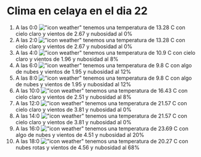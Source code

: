 # Clima en celaya en el dia 22

1. A las 0:0 !["icon weather"](http://openweathermap.org/img/w/01n.png) tenemos una temperatura de 13.28 C con cielo claro y  vientos de 2.67 y nubosidad al 0%
1. A las 2:0 !["icon weather"](http://openweathermap.org/img/w/01n.png) tenemos una temperatura de 13.28 C con cielo claro y  vientos de 2.67 y nubosidad al 0%
1. A las 4:0 !["icon weather"](http://openweathermap.org/img/w/02n.png) tenemos una temperatura de 10.9 C con cielo claro y  vientos de 1.96 y nubosidad al 8%
1. A las 6:0 !["icon weather"](http://openweathermap.org/img/w/02n.png) tenemos una temperatura de 9.8 C con algo de nubes y  vientos de 1.95 y nubosidad al 12%
1. A las 8:0 !["icon weather"](http://openweathermap.org/img/w/02d.png) tenemos una temperatura de 9.8 C con algo de nubes y  vientos de 1.95 y nubosidad al 12%
1. A las 10:0 !["icon weather"](http://openweathermap.org/img/w/02d.png) tenemos una temperatura de 16.43 C con cielo claro y  vientos de 2.51 y nubosidad al 8%
1. A las 12:0 !["icon weather"](http://openweathermap.org/img/w/01d.png) tenemos una temperatura de 21.57 C con cielo claro y  vientos de 3.81 y nubosidad al 0%
1. A las 14:0 !["icon weather"](http://openweathermap.org/img/w/01d.png) tenemos una temperatura de 21.57 C con cielo claro y  vientos de 3.81 y nubosidad al 0%
1. A las 16:0 !["icon weather"](http://openweathermap.org/img/w/02d.png) tenemos una temperatura de 23.69 C con algo de nubes y  vientos de 4.51 y nubosidad al 20%
1. A las 18:0 !["icon weather"](http://openweathermap.org/img/w/04d.png) tenemos una temperatura de 20.27 C con nubes rotas y  vientos de 4.56 y nubosidad al 68%

